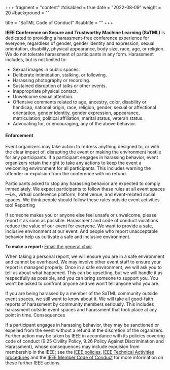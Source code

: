 +++
fragment = "content"
#disabled = true
date = "2022-08-09"
weight = 20
#background = ""

title = "SaTML Code of Conduct"
#subtitle = ""
+++

**IEEE Conference on Secure and Trustworthy Machine Learning (SaTML)** is dedicated to providing a harassment-free conference experience for everyone, regardless of gender, gender identity and expression, sexual orientation, disability, physical appearance, body size, race, age, or religion. We do not tolerate harassment of participants in any form. Harassment includes, but is not limited to:

* Sexual images in public spaces.
* Deliberate intimidation, stalking, or following.
* Harassing photography or recording.
* Sustained disruption of talks or other events.
* Inappropriate physical contact.
* Unwelcome sexual attention.
* Offensive comments related to age, ancestry, color, disability or handicap, national origin, race, religion, gender, sexual or affectional orientation, gender identity, gender expression, appearance, matriculation, political affiliation, marital status, veteran status.
* Advocating for, or encouraging, any of the above behavior.

#### Enforcement

Event organizers may take action to redress anything designed to, or with the clear impact of, disrupting the event or making the environment hostile for any participants. If a participant engages in harassing behavior, event organizers retain the right to take any actions to keep the event a welcoming environment for all participants. This includes warning the offender or expulsion from the conference with no refund.

Participants asked to stop any harassing behavior are expected to comply immediately. We expect participants to follow these rules at all event spaces—i.e., virtual conference platform, hotel venue, and event-related social spaces. We think people should follow these rules outside event activities too! Reporting

If someone makes you or anyone else feel unsafe or unwelcome, please report it as soon as possible. Harassment and code of conduct violations reduce the value of our event for everyone. We want to provide a safe, inclusive environment at our event. And people who report unacceptable behavior help us cultivate a safe and inclusive environment.

**To make a report:** [Email the general chair](/contact).

When taking a personal report, we will ensure you are in a safe environment and cannot be overheard. We may involve other event staff to ensure your report is managed properly. Once in a safe environment, we will ask you to tell us about what happened. This can be upsetting, but we will handle it as respectfully as possible, and you can bring someone to support you. You won’t be asked to confront anyone and we won’t tell anyone who you are.

If you are being harassed by a member of the SaTML community outside event spaces, we still want to know about it. We will take all good-faith reports of harassment by community members seriously. This includes harassment outside event spaces and harassment that took place at any point in time. Consequences

If a participant engages in harassing behavior, they may be sanctioned or expelled from the event without a refund at the discretion of the organizers. Further action may be taken by IEEE in accordance with its policies covering code of conduct (9.25 Civility Policy, 9.26 Policy Against Discrimination and Harassment), whose consequences may include expulsion from membership in the IEEE; see the [IEEE policies](https://www.ieee.org/content/dam/ieee-org/ieee/web/org/about/corporate/ieee-policies.pdf), [IEEE Technical Activities procedures](https://ta.ieee.org/images/files/ta_ops_manual.pdf) and the [IEEE Member Code of Conduct](https://www.ieee.org/content/dam/ieee-org/ieee/web/org/about/ieee_code_of_conduct.pdf) for more information on these further IEEE actions.